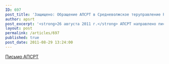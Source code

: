 ```yaml
---
ID: 697
post_title: 'Защищено: Обращение АПСРТ в Средневолжское теруправление Росрыболовства'
author: apsrt
post_excerpt: '<strong>26 августа 2011 г.</strong> АПСРТ направлено письмо за № 2-04/205 в Средневолжское теруправление Росрыболовства о неправомочности ежегодных согласований при осуществлении добычи НСМ.'
layout: post
permalink: /articles/697
published: true
post_date: 2011-08-29 13:24:00
---
```

<a href="http://www.apsrt.ru/docs/2-04-205.doc">Письмо АПСРТ</a>